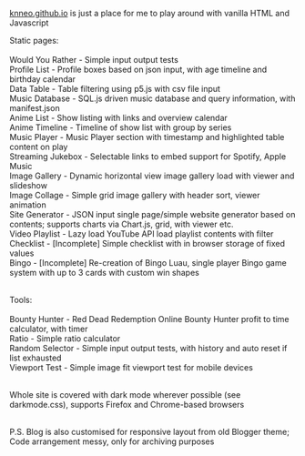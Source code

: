 [knneo.github.io](https://knneo.github.io) is just a place for me to play around with vanilla HTML and Javascript

Static pages:<br/><br/>
Would You Rather - Simple input output tests<br/>
Profile List - Profile boxes based on json input, with age timeline and birthday calendar<br/>
Data Table - Table filtering using p5.js with csv file input<br/>
Music Database - SQL.js driven music database and query information, with manifest.json<br/>
Anime List - Show listing with links and overview calendar<br/>
Anime Timeline - Timeline of show list with group by series<br/>
Music Player - Music Player section with timestamp and highlighted table content on play<br/>
Streaming Jukebox - Selectable links to embed support for Spotify, Apple Music<br/>
Image Gallery - Dynamic horizontal view image gallery load with viewer and slideshow<br/>
Image Collage - Simple grid image gallery with header sort, viewer animation<br/>
Site Generator - JSON input single page/simple website generator based on contents; supports charts via Chart.js, grid, with viewer etc.<br/>
Video Playlist - Lazy load YouTube API load playlist contents with filter<br/>
Checklist - [Incomplete] Simple checklist with in browser storage of fixed values<br/>
Bingo - [Incomplete] Re-creation of Bingo Luau, single player Bingo game system with up to 3 cards with custom win shapes<br/><br/>

Tools:<br/><br/>
Bounty Hunter - Red Dead Redemption Online Bounty Hunter profit to time calculator, with timer<br/>
Ratio - Simple ratio calculator<br/>
Random Selector - Simple input output tests, with history and auto reset if list exhausted<br/>
Viewport Test - Simple image fit viewport test for mobile devices<br/><br/>

Whole site is covered with dark mode wherever possible (see darkmode.css), supports Firefox and Chrome-based browsers<br/><br/>

P.S. Blog is also customised for responsive layout from old Blogger theme; Code arrangement messy, only for archiving purposes
